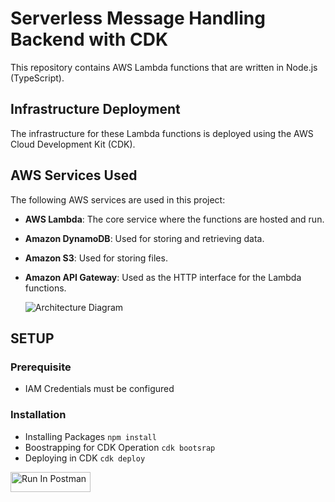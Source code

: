 # Serverless Message Handling Backend with CDK
This repository contains AWS Lambda functions that are written in Node.js (TypeScript).

## Infrastructure Deployment

The infrastructure for these Lambda functions is deployed using the AWS Cloud Development Kit (CDK).

## AWS Services Used

The following AWS services are used in this project:

- **AWS Lambda**: The core service where the functions are hosted and run.
- **Amazon DynamoDB**: Used for storing and retrieving data.
- **Amazon S3**: Used for storing files.
- **Amazon API Gateway**: Used as the HTTP interface for the Lambda functions.

  <img src="https://i.ibb.co/FDxqzL6/Screenshot-2024-01-31-220144.png" alt="Architecture Diagram">



## SETUP

### Prerequisite
* IAM Credentials must be configured

### Installation
* Installing Packages
  `npm install`
* Boostrapping for CDK Operation `cdk bootsrap`
* Deploying in CDK `cdk deploy`
  
[<img src="https://run.pstmn.io/button.svg" alt="Run In Postman" style="width: 128px; height: 32px;">](https://app.getpostman.com/run-collection/31379261-86b37105-9530-4549-bd10-cdd4c915b0ef?action=collection%2Ffork&source=rip_markdown&collection-url=entityId%3D31379261-86b37105-9530-4549-bd10-cdd4c915b0ef%26entityType%3Dcollection%26workspaceId%3D392c3a34-1b4e-4f04-8e66-5ff0349ba141)
